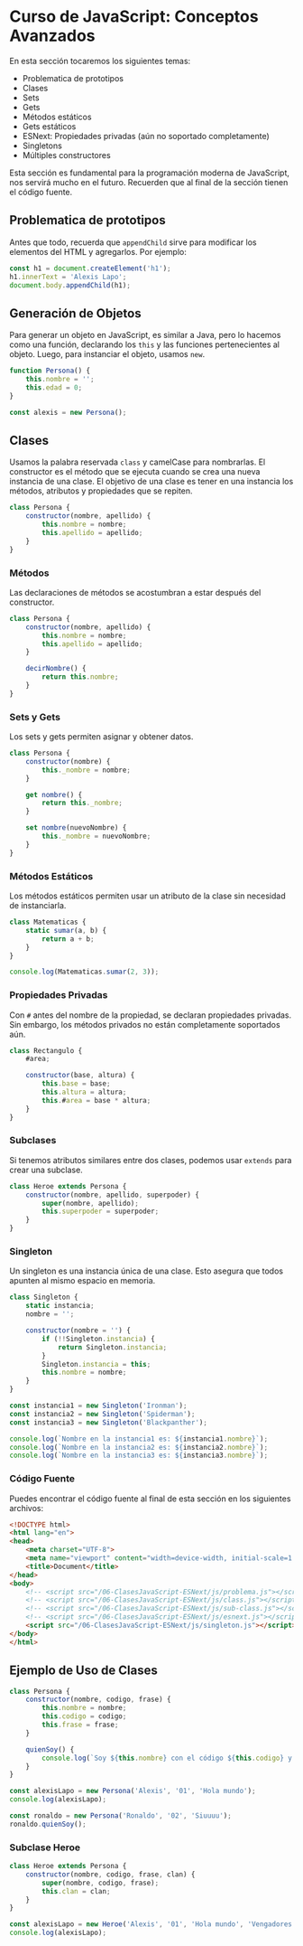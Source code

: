 
# Curso de JavaScript: Conceptos Avanzados

En esta sección tocaremos los siguientes temas:

- Problematica de prototipos
- Clases
- Sets
- Gets
- Métodos estáticos
- Gets estáticos
- ESNext: Propiedades privadas (aún no soportado completamente)
- Singletons
- Múltiples constructores

Esta sección es fundamental para la programación moderna de JavaScript, nos servirá mucho en el futuro. Recuerden que al final de la sección tienen el código fuente.

## Problematica de prototipos

Antes que todo, recuerda que `appendChild` sirve para modificar los elementos del HTML y agregarlos. Por ejemplo:

```javascript
const h1 = document.createElement('h1');
h1.innerText = 'Alexis Lapo';
document.body.appendChild(h1);
```

## Generación de Objetos

Para generar un objeto en JavaScript, es similar a Java, pero lo hacemos como una función, declarando los `this` y las funciones pertenecientes al objeto. Luego, para instanciar el objeto, usamos `new`.

```javascript
function Persona() {
    this.nombre = '';
    this.edad = 0;
}

const alexis = new Persona();
```

## Clases

Usamos la palabra reservada `class` y camelCase para nombrarlas. El constructor es el método que se ejecuta cuando se crea una nueva instancia de una clase. El objetivo de una clase es tener en una instancia los métodos, atributos y propiedades que se repiten.

```javascript
class Persona {
    constructor(nombre, apellido) {
        this.nombre = nombre;
        this.apellido = apellido;
    }
}
```

### Métodos

Las declaraciones de métodos se acostumbran a estar después del constructor.

```javascript
class Persona {
    constructor(nombre, apellido) {
        this.nombre = nombre;
        this.apellido = apellido;
    }

    decirNombre() {
        return this.nombre;
    }
}
```

### Sets y Gets

Los sets y gets permiten asignar y obtener datos.

```javascript
class Persona {
    constructor(nombre) {
        this._nombre = nombre;
    }

    get nombre() {
        return this._nombre;
    }

    set nombre(nuevoNombre) {
        this._nombre = nuevoNombre;
    }
}
```

### Métodos Estáticos

Los métodos estáticos permiten usar un atributo de la clase sin necesidad de instanciarla.

```javascript
class Matematicas {
    static sumar(a, b) {
        return a + b;
    }
}

console.log(Matematicas.sumar(2, 3));
```

### Propiedades Privadas

Con `#` antes del nombre de la propiedad, se declaran propiedades privadas. Sin embargo, los métodos privados no están completamente soportados aún.

```javascript
class Rectangulo {
    #area;

    constructor(base, altura) {
        this.base = base;
        this.altura = altura;
        this.#area = base * altura;
    }
}
```

### Subclases

Si tenemos atributos similares entre dos clases, podemos usar `extends` para crear una subclase.

```javascript
class Heroe extends Persona {
    constructor(nombre, apellido, superpoder) {
        super(nombre, apellido);
        this.superpoder = superpoder;
    }
}
```

### Singleton

Un singleton es una instancia única de una clase. Esto asegura que todos apunten al mismo espacio en memoria.

```javascript
class Singleton {
    static instancia;
    nombre = '';

    constructor(nombre = '') {
        if (!!Singleton.instancia) {
            return Singleton.instancia;
        }
        Singleton.instancia = this;
        this.nombre = nombre;
    }
}

const instancia1 = new Singleton('Ironman');
const instancia2 = new Singleton('Spiderman');
const instancia3 = new Singleton('Blackpanther');

console.log(`Nombre en la instancia1 es: ${instancia1.nombre}`);
console.log(`Nombre en la instancia2 es: ${instancia2.nombre}`);
console.log(`Nombre en la instancia3 es: ${instancia3.nombre}`);
```

### Código Fuente

Puedes encontrar el código fuente al final de esta sección en los siguientes archivos:

```html
<!DOCTYPE html>
<html lang="en">
<head>
    <meta charset="UTF-8">
    <meta name="viewport" content="width=device-width, initial-scale=1.0">
    <title>Document</title>
</head>
<body>
    <!-- <script src="/06-ClasesJavaScript-ESNext/js/problema.js"></script> -->
    <!-- <script src="/06-ClasesJavaScript-ESNext/js/class.js"></script> -->
    <!-- <script src="/06-ClasesJavaScript-ESNext/js/sub-class.js"></script> -->
    <!-- <script src="/06-ClasesJavaScript-ESNext/js/esnext.js"></script> -->
    <script src="/06-ClasesJavaScript-ESNext/js/singleton.js"></script> 
</body>
</html>
```

## Ejemplo de Uso de Clases

```javascript
class Persona {
    constructor(nombre, codigo, frase) {
        this.nombre = nombre;
        this.codigo = codigo;
        this.frase = frase;
    }

    quienSoy() {
        console.log(`Soy ${this.nombre} con el código ${this.codigo} y mi frase es ${this.frase}`);
    }
}

const alexisLapo = new Persona('Alexis', '01', 'Hola mundo');
console.log(alexisLapo);

const ronaldo = new Persona('Ronaldo', '02', 'Siuuuu');
ronaldo.quienSoy();
```

### Subclase Heroe

```javascript
class Heroe extends Persona {
    constructor(nombre, codigo, frase, clan) {
        super(nombre, codigo, frase);
        this.clan = clan;
    }
}

const alexisLapo = new Heroe('Alexis', '01', 'Hola mundo', 'Vengadores');
console.log(alexisLapo);

